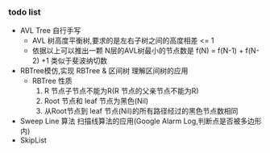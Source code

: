 ### todo list
* AVL Tree 自行手写
    * AVL 树高度平衡树,要求的是左右子树之间的高度相差 <= 1
    * 依据以上可以推出一颗 N层的AVL树最小的节点数是 f(N) = f(N-1) + f(N-2) +1 类似于斐波纳切数
* RBTree模仿,实现 RBTree & 区间树 理解区间树的应用
    * RBTree 性质
        1. R 节点子节点不能为R(R 节点的父亲节点不能为R)
        2.  Root 节点和 leaf 节点为黑色(Nil) 
        3.  从Root节点到 leaf 节点(Nil)的所有路径经过的黑色节点数相同
* Sweep Line 算法 扫描线算法的应用(Google Alarm Log,判断点是否被多边形内)
* SkipList